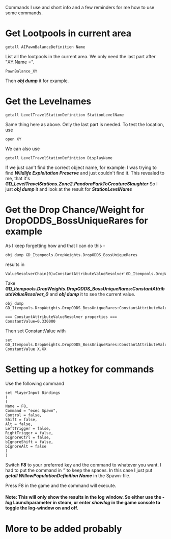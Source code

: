 Commands I use and short info and a few reminders for me how to use some commands.

# Get Lootpools in current area

```
getall AIPawnBalanceDefinition Name
```

List all the lootpools in the current area.
We only need the last part after "XY.Name =".

```
PawnBalance_XY
```

Then ***obj dump*** it for example.


# Get the Levelnames

```
getall LevelTravelStationDefinition StationLevelName
```

Same thing here as above. Only the last part is needed.
To test the location, use
```
open XY
```

We can also use

```
getall LevelTravelStationDefinition DisplayName
```
If we just can't find the correct object name, for example:
I was trying to find ***Wildlife Exploitation Preserve*** and just couldn't find it.
This revealed to me, that it's ***GD_LevelTravelStations.Zone2.PandoraParkToCreatureSlaughter***
So I just ***obj dump*** it and look at the result for ***StationLevelName***


# Get the Drop Chance/Weight for DropODDS_BossUniqueRares for example
As I keep forgetting how and that I can do this -

```
obj dump GD_Itempools.DropWeights.DropODDS_BossUniqueRares
```

results in

```
ValueResolverChain(0)=ConstantAttributeValueResolver'GD_Itempools.DropWeights.DropODDS_BossUniqueRares:ConstantAttributeValueResolver_0'
```

Take ***GD_Itempools.DropWeights.DropODDS_BossUniqueRares:ConstantAttributeValueResolver_0*** and ***obj dump*** it to see the current value.

```
obj dump GD_Itempools.DropWeights.DropODDS_BossUniqueRares:ConstantAttributeValueResolver_0
```

```
=== ConstantAttributeValueResolver properties ===
ConstantValue=0.330000
```

Then set ConstantValue with

```
set GD_Itempools.DropWeights.DropODDS_BossUniqueRares:ConstantAttributeValueResolver_0 ConstantValue X.XX
```


# Setting up a hotkey for commands
Use the following command
```
set PlayerInput Bindings 
( 
(
Name = F8,
Command = "exec Spawn",
Control = false,
Shift = false,
Alt = false,
LeftTrigger = false,
RightTrigger = false,
bIgnoreCtrl = false,
bIgnoreShift = false,
bIgnoreAlt = false
) 
)
```

Switch ***F8*** to your preferred key and the command to whatever you want.
I had to put the command in ***"*** to keep the spaces.
In this case I just put ***getall WillowPopulationDefinition Name*** in the Spawn-file.

Press F8 in the game and the command will execute.

#### Note: This will only show the results in the log window. So either use the ***-log*** Launchparameter in steam, or enter ***showlog*** in the game console to toggle the log-window on and off.

# More to be added probably
